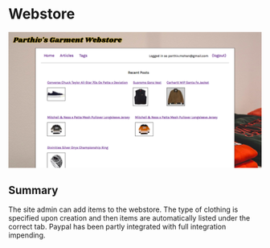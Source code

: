 # Webstore
[![screenshot](webstore.png)](parthiv-webstore.herokuapp.com)

## Summary

The site admin can add items to the webstore. The type of clothing is specified upon creation and then items are automatically listed under the correct tab. Paypal has been partly integrated with full integration impending.
